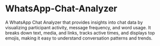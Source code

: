 # WhatsApp-Chat-Analyzer
A WhatsApp Chat Analyzer that provides insights into chat data by visualizing participant activity, message frequency, and word usage. It breaks down text, media, and links, tracks active times, and displays top emojis, making it easy to understand conversation patterns and trends.
